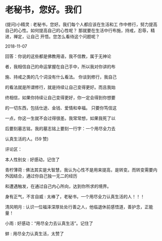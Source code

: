 # 老秘书，您好。我们

(提问)小精灵 : 老秘书，您好。我们每个人都应该在生活和工 作中修行，努力提高自己的心性。如何提高自己的心性呢？ 那就要在生活中行布施，持戒，忍辱，精进，禅定，让自己 开悟。您怎么看待这个问题呢？

2018-11-07

回答：你说的这些都是佛教用语，我不信教，属于无神论

者，我相信自己的命运掌握在自己手中，所以我对你讲的布

施、持戒之类的几个词没有什么看法。 你谈到修行，我自己

的看法就是所谓修行，就是持续让自己变得更好。而且我始

终相信，如果你持续让自己变得更好，你一定会得到你想要

的一切东西，包括仕途、金钱、爱情和幸福。 只要你笃信这

一点，你这一生就不会过得很差。我常常想，如果我死了以

后要刻墓志铭，我的墓志铭上要刻一行字：一个用尽全力去

认真生活的人。(59 赞)

评论区：

本人性别女 : 好感动，记住了

青柠薄荷 : 佛法其实是大智慧，我认为心性不是用来提高，是转变。而转变需要内外因结合，通过你自己独一无二的经历

和遭遇触发，在通过自己内心所向，达到你所求的境界。

身有正气，不言自威 : 太棒了，老秘书，一个用尽全力认真生活的人！！！

清风明月 : 认识一位福泽深厚处处行善之人，他临退休前感悟道，善护念，正能量！

小雨 : 好感动：“用尽全力去认真生活”。记住了

蚌 : 用尽全力认真生活，太赞了